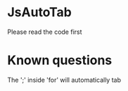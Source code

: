 # JsAutoTab
Please read the code first

# Known questions
The ';' inside 'for' will automatically tab
